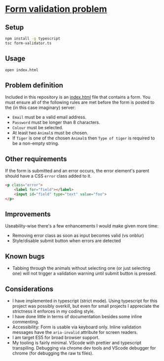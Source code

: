 # [Form validation problem](https://springload.github.io/form-validation-problem/)

## Setup

```sh
npm install -g typescript
tsc form-validator.ts
```

## Usage

```sh
open index.html
```

## Problem definition

Included in this repository is an [index.html](index.html) file that contains a form. You must ensure all of the following rules are met before the form is posted to the (in this case imaginary) server:

* `Email` must be a valid email address.
* `Password` must be longer than 8 characters.
* `Colour` must be selected.
* At least two `Animal`s must be chosen.
* If `Tiger` is one of the chosen `Animal`s then `Type of tiger` is required to be a non-empty string.

## Other requirements

If the form is submitted and an error occurs, the error element's parent should have a CSS `error` class added to it.

```html
<p class="error">
    <label for="field"></label>
    <input id="field" type="text" value="foo">
</p>
```

## Improvements
Useability-wise there's a few enhancements I would make given more time:
* Removing error class as soon as input becomes valid (vs onblur)
* Style/disable submit button when errors are detected

## Known bugs
* Tabbing through the animals without selecting one (or just selecting one) will not trigger a validation warning until submit button is pressed.

## Considerations
* I have implemented in typescript (strict mode). Using typescript for this project was possibly overkill, but even for small projects I appreciate the strictness it enforces in my coding style.
* I have done little in terms of documentation besides some inline commenting.
* Accessibility: Form is usable via keyboard only. Inline validation messages have the `aria-invalid` attribute for screen readers.
* I am target ES5 for broad browser support. 
* My tooling is fairly minimal. VScode with prettier and typescript transpiling. Debugging via chrome dev tools and VScode debugger for chrome (for debugging the raw ts files).

